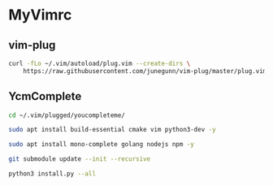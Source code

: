 # MyVimrc
## vim-plug

```bash
curl -fLo ~/.vim/autoload/plug.vim --create-dirs \
    https://raw.githubusercontent.com/junegunn/vim-plug/master/plug.vim
```

## YcmComplete

```bash
cd ~/.vim/plugged/youcompleteme/

sudo apt install build-essential cmake vim python3-dev -y

sudo apt install mono-complete golang nodejs npm -y

git submodule update --init --recursive

python3 install.py --all
```
